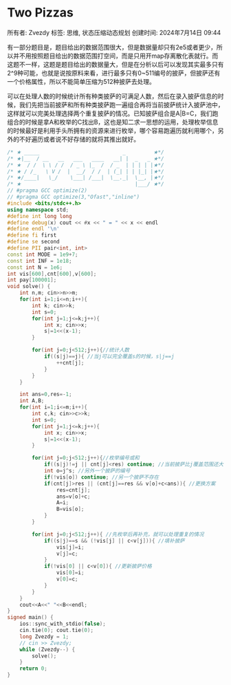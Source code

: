 # Two Pizzas

所有者: Zvezdy
标签: 思维, 状态压缩动态规划
创建时间: 2024年7月14日 09:44

有一部分题目是，题目给出的数据范围很大，但是数据量却只有2e5或者更少，所以并不用按照题目给出的数据范围打空间，而是只用开map存离散化表就行。而这题不一样，这题是题目给出的数据量大，但是在分析以后可以发现其实最多只有2^9种可能，也就是说按原料来看，进行最多只有0~511编号的披萨，但披萨还有一个价格属性，所以不能简单压缩为512种披萨去处理。

可以在处理人数的时候统计所有种类披萨的可满足人数，然后在录入披萨信息的时候，我们先把当前披萨和所有种类披萨跑一遍组合再将当前披萨统计入披萨池中，这样就可以完美处理选择两个重复披萨的情况。已知披萨组合是A|B=C，我们跑组合的时候是拿A和枚举的C找出B，这也是知二求一思想的运用，处理枚举信息的时候最好是利用手头所拥有的资源来进行枚举，哪个容易跑遍历就利用哪个，另外的不好遍历或者说不好存储的就将其推出就好。

```cpp
/* ★ _____                           _         ★*/
/* ★|__  / __   __   ___   ____   __| |  _   _ ★*/
/* ★  / /  \ \ / /  / _ \ |_  /  / _  | | | | |★*/
/* ★ / /_   \ V /  |  __/  / /  | (_| | | |_| |★*/
/* ★/____|   \_/    \___| /___|  \__._|  \__, |★*/
/* ★                                     |___/ ★*/
// #pragma GCC optimize(2)
// #pragma GCC optimize(3,"Ofast","inline")
#include <bits/stdc++.h>
using namespace std;
#define int long long
#define debug(x) cout << #x << " = " << x << endl
#define endl '\n'
#define fi first
#define se second
#define PII pair<int, int>
const int MODE = 1e9+7;
const int INF = 1e18;
const int N = 1e6;
int vis[600],cnt[600],v[600];
int pay[100001];
void solve() {
	int n,m; cin>>n>>m;
	for(int i=1;i<=n;i++){
		int k; cin>>k;
		int s=0;
		for(int j=1;j<=k;j++){
			int x; cin>>x;
			s|=1<<(x-1);
		}

		for(int j=0;j<512;j++){//统计人数
			if((s|j)==j){ //当j可以完全覆盖s的时候，s|j==j
				++cnt[j];
			}
		}
	}

	int ans=0,res=-1;
	int A,B;
	for(int i=1;i<=m;i++){
		int c,k; cin>>c>>k;
		int s=0;
		for(int j=1;j<=k;j++){
			int x; cin>>x;
			s|=1<<(x-1);
		}

		for(int j=0;j<512;j++){//枚举编号或和
			if((s|j)!=j || cnt[j]<res) continue; //当前披萨比j覆盖范围还大或者披萨不好
			int o=j^s; //另外一个披萨的编号
			if(!vis[o]) continue; //另一个披萨不存在
			if(cnt[j]>res || (cnt[j]==res && v[o]+c<ans)){ //更换方案
				res=cnt[j];
				ans=v[o]+c;
				A=i;
				B=vis[o];
			}
		}

		for(int j=0;j<512;j++){ //先枚举后再补充，就可以处理重复的情况
			if((s|j)==s && (!vis[j] || c<v[j])){ //填补披萨
				vis[j]=i;
				v[j]=c;
			}
			if(!vis[0] || c<v[0]){ //更新披萨价格
				vis[0]=i;
				v[0]=c;
			}
		}
	}
	cout<<A<<" "<<B<<endl;
}
signed main() {
    ios::sync_with_stdio(false);
    cin.tie(0); cout.tie(0);
    long Zvezdy = 1;
    // cin >> Zvezdy;
    while (Zvezdy--) {
        solve();
    }
    return 0;
}

```
